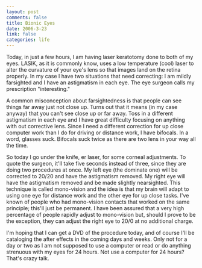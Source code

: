 ```yaml
--- 
layout: post
comments: false
title: Bionic Eyes
date: 2006-3-23
link: false
categories: life
---
```

Today, in just a few hours, I am having laser keratotomy done to both of my eyes. LASIK, as it is commonly know, uses a low temperature (cool) laser to alter the curvature of your eye's lens so that images land on the retina properly. In my case I have two situations that need correcting: I am mildly farsighted and I have an astigmatism in each eye. The eye surgeon calls my prescription "interesting."

A common misconception about farsightedness is that people can see things far away just not close up. Turns out that it means (in my case anyway) that you can't see close up or far away. Toss in a different astigmatism in each eye and I have great difficulty focusing on anything with out corrective lens. Since I need a different correction for up close computer work than I do for driving or distance work, I have bifocals. In a word, glasses suck. Bifocals suck twice as there are two lens in your way all the time.

So today I go under the knife, er laser, for some corneal adjustments. To quote the surgeon, it'll take five seconds instead of three, since they are doing two procedures at once. My left eye (the dominate one) will be corrected to 20/20 and have the astigmatism removed. My right eye will have the astigmatism removed and be made slightly nearsighted. This technique is called mono-vision and the idea is that my brain will adapt to using one eye for distance work and the other eye for up close tasks. I've known of people who had mono-vision contacts that worked on the same principle; this'll just be permanent. I have been assured that a very high percentage of people rapidly adjust to mono-vision but, should I prove to be the exception, they can adjust the right eye to 20/0 at no additional charge.

I'm hoping that I can get a DVD of the procedure today, and of course I'll be cataloging the after effects in the coming days and weeks. Only not for a day or two as I am not supposed to use a computer or read or do anything strenuous with my eyes for 24 hours. Not use a computer for 24 hours? That's crazy talk.
